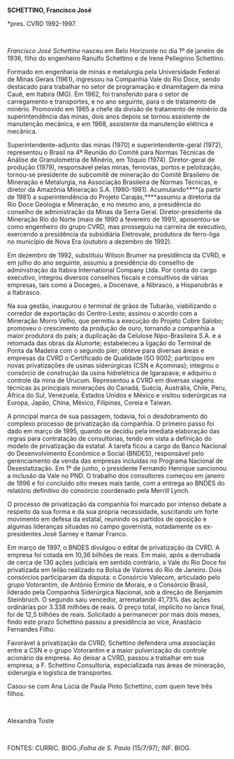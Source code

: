 **SCHETTINO, Francisco José**

\*pres. CVRD 1992-1997.

 

*Francisco José Schettino* nasceu em Belo Horizonte no dia 1º de janeiro
de 1936, filho do engenheiro Ranulfo Schettino e de Irene Pellegrino
Schettino.

Formado em engenharia de minas e metalurgia pela Universidade Federal de
Minas Gerais (1961), ingressou na Companhia Vale do Rio Doce, sendo
destacado para trabalhar no setor de programação e dinamitagem da mina
Cauê, em Itabira (MG). Em 1962, foi transferido para o setor de
carregamento e transportes, e no ano seguinte, para o de tratamento de
minério. Promovido em 1965 a chefe da divisão de tratamento de minério
da superintendência das minas, dois anos depois se tornou assistente de
manutenção mecânica, e em 1968, assistente da manutenção elétrica e
mecânica.

Superintendente-adjunto das minas (1970) e superintendente-geral (1972),
representou o Brasil na 4ª Reunião do Comitê para Normas Técnicas de
Análise de Granulometria de Minério, em Tóquio (1974). Diretor-geral de
produção (1979), responsável pelas minas, ferrovias, portos e
pelotização, tornou-se presidente do subcomitê de mineração do Comitê
Brasileiro de Mineração e Metalurgia, na Associação Brasileira de Normas
Técnicas, e diretor da Amazônia Mineração S.A. (1980-1981).
Acumulando****(a partir de 1981) a superintendência do Projeto
Carajás,****assumiu a diretoria da Rio Doce Geologia e Mineração, e no
mesmo ano, a presidência do conselho de administração da Minas da Serra
Geral. Diretor-presidente da Mineração Rio do Norte (maio de 1990 a
fevereiro de 1991), aposentou-se como engenheiro do grupo CVRD, mas
prosseguiu na carreira de executivo, exercendo a presidência da
subsidiária Eletrovale, produtora de ferro-liga no município de Nova Era
(outubro a dezembro de 1992).

Em dezembro de 1992, substituiu Wilson Brumer na presidência da CVRD, e
em julho do ano seguinte, assumiu a presidência do conselho de
administração da Itabira International Company Ltda. Por conta do cargo
executivo, integrou diversos conselhos fiscais e consultivos de várias
empresas, tais como a Docegeo, a Docenave, a Nibrasco, a Hispanobrás e a
Itabrasco.

Na sua gestão, inaugurou o terminal de grãos de Tubarão, viabilizando o
corredor de exportação do Centro-Leste; assinou o acordo com a Mineração
Morro Velho, que permitiu a execução do Projeto Cobre Salobo; promoveu o
crescimento da produção de ouro, tornando a companhia a maior produtora
do país; a duplicação da Celulose Nipo-Brasileira S.A. e a retomada das
obras da Alunorte; estabeleceu a ligação do Terminal de Ponta da Madeira
com o segundo píer; obteve para diversas áreas e empresas da CVRD o
Certificado de Qualidade ISO 9002; participou em novas privatizações de
usinas siderúrgicas (CSN e Açominas); integrou o consórcio de construção
da usina hidrelétrica de Igarapava; e adquiriu o controle da mina de
Urucum. Representou a CVRD em diversas viagens técnicas às principais
minerações do Canadá, Suécia, Austrália, Chile, Peru, África do Sul,
Venezuela, Estados Unidos e México e visitou siderúrgicas na Europa,
Japão, China, México, Filipinas, Coreia e Taiwan.

A principal marca de sua passagem, todavia, foi o desdobramento do
complexo processo de privatização da companhia. O primeiro passo foi
dado em março de 1995, quando se decidiu pela imediata elaboração das
regras para contratação de consultorias, tendo em vista a definição do
modelo de privatização da estatal. A tarefa ficou a cargo do Banco
Nacional do Desenvolvimento Econômico e Social (BNDES), responsável pelo
gerenciamento da venda das empresas incluídas no Programa Nacional de
Desestatização. Em 1º de junho, o presidente Fernando Henrique sancionou
a inclusão da Vale no PND. O trabalho dos consultores começou em janeiro
de 1996 e foi concluído oito meses mais tarde, com a entrega ao BNDES do
relatório definitivo do consórcio coordenado pela Merrill Lynch.

O processo de privatização da companhia foi marcado por intenso debate a
respeito da sua forma e da sua própria necessidade, suscitando um forte
movimento em defesa da estatal, reunindo os partidos de oposição e
algumas lideranças situadas no campo governista, notadamente os
ex-presidentes José Sarney e Itamar Franco.

Em março de 1997, o BNDES divulgou o edital de privatização da CVRD. A
empresa foi cotada em 10,36 bilhões de reais. Em maio, após a derrubada
de cerca de 130 ações judiciais em sentido contrário, a Vale do Rio Doce
foi privatizada em leilão realizado na Bolsa de Valores do Rio de
Janeiro. Dois consórcios participaram da disputa: o Consórcio Valecom,
articulado pelo grupo Votorantim, de Antônio Ermírio de Morais, e o
Consórcio Brasil, liderado pela Companhia Siderúrgica Nacional, sob a
direção de Benjamim Steinbruch. O segundo saiu vencedor, arrematando
41,73% das ações ordinárias por 3.338 milhões de reais. O preço total,
implícito no lance final, foi de 12,5 bilhões de reais. Solicitado a
permanecer por mais dois meses, findo este prazo Schettino passou a
presidência ao vice, Anastácio Fernandes Filho.

Favorável à privatização da CVRD, Schettino defendera uma associação
entre a CSN e o grupo Votorantim e a maior pulverização do controle
acionário da empresa. Ao deixar a CVRD, passou a trabalhar em sua
empresa, a F. Schettino Consultoria, especializada nas áreas de
mineração, siderurgia e logística de transportes.

Casou-se com Ana Lúcia de Paula Pinto Schettino, com quem teve três
filhos.

 

Alexandra Toste

 

FONTES: CURRIC. BIOG.;*Folha de S. Paulo* (15/7/97); INF. BIOG.

 
